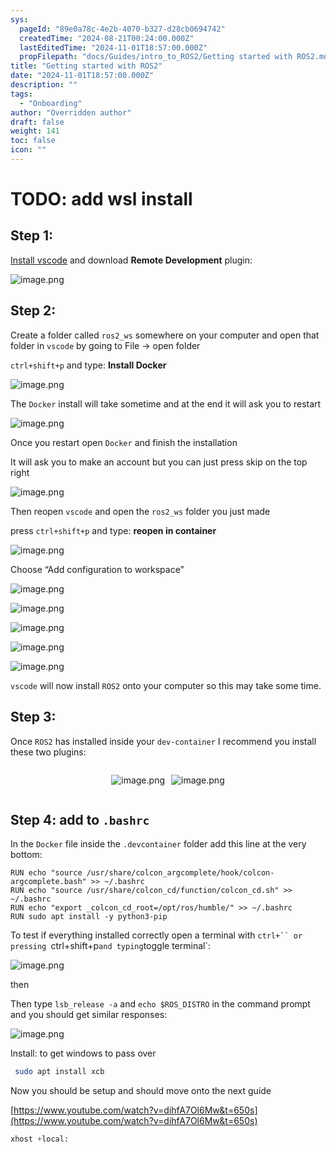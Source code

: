 ```yaml
---
sys:
  pageId: "89e0a78c-4e2b-4070-b327-d28cb0694742"
  createdTime: "2024-08-21T00:24:00.000Z"
  lastEditedTime: "2024-11-01T18:57:00.000Z"
  propFilepath: "docs/Guides/intro_to_ROS2/Getting started with ROS2.md"
title: "Getting started with ROS2"
date: "2024-11-01T18:57:00.000Z"
description: ""
tags:
  - "Onboarding"
author: "Overridden author"
draft: false
weight: 141
toc: false
icon: ""
---
```


# TODO: add wsl install

## Step 1:

[Install vscode](https://code.visualstudio.com/download) and download **Remote Development** plugin:

![image.png](https://prod-files-secure.s3.us-west-2.amazonaws.com/d518164a-d88e-44d1-a4ee-3adb3bd8bce0/efb52993-1881-4a40-b95e-6f020334f022/image.png?X-Amz-Algorithm=AWS4-HMAC-SHA256&X-Amz-Content-Sha256=UNSIGNED-PAYLOAD&X-Amz-Credential=ASIAZI2LB466VETTPTCT%2F20250208%2Fus-west-2%2Fs3%2Faws4_request&X-Amz-Date=20250208T050715Z&X-Amz-Expires=3600&X-Amz-Security-Token=IQoJb3JpZ2luX2VjEGwaCXVzLXdlc3QtMiJGMEQCIHO7AYzX0wtrbCX6UhxE%2Bbawm7AX%2BGcbpaCvUv%2BBeWq%2FAiB13v2TthsO1%2BbvuAV2CDbr3M%2FedkdncxxZRIx2s2R8FSqIBAiF%2F%2F%2F%2F%2F%2F%2F%2F%2F%2F8BEAAaDDYzNzQyMzE4MzgwNSIM99OTW495AiXCIQzIKtwDi0wEmvuwNC6%2FqmTH57oqqbDzF6rB%2BJvNc9kRvmJPdY%2FVjg6vEL%2FvmEFpCcobr%2Fw1lEc0w2z7sF4ZsY4%2FYTWeFEOOWv2pCcMBC235EZ%2FuWb4W%2BO3JXcGbvyCpwledIonkFPq0mHrSjyzJP2MaapxIU3b988oCATkgoAt%2BmO9tgLECKlnERmwaQnMaU7epr88tpjKzMwjUdoNtbPcuLLdsnsCf40LxAczPSq03VrWUeE047D4WL1br6MNSGxrmbsBhOqcmXUmLADSs5SBTZ1TJA5BiZnQAJk19H0LkWpCF%2F89lZrOBa6CJjKi5Gx2Az219y%2FHytfrHd%2FFFgUxCZZ4%2BEWZ3L0B9yV6xJQGpxgup5TGRYQKM5bbE7hD%2BqsEhvTUeq58mM0u3BAMjOJEpDEWjaBb7n%2BoKaX5335KoRCnjaSGbjDS6B36k35NEsKechc4kfNqrPfc9%2BcthVwX3y7bvTHWwaexuHn3Bwd3VQI97cdjNcnLDGGnoX2RoHI3igZVKc1grKfKp%2FPohnqY6hn%2BujSHQiOkiIP61zJwf7GysGtJuOSZCJnZgqJi3j%2BoKVxXpBZp41Y9ZoW1qcmNT73xrxA4aIcrzgp89mMOHBMJYFiWkS5G797D%2FPVJSlqIw2rObvQY6pgGYqgkpnZOy7I4GR2wIsiUW%2B%2FtTNj3k0V1Z%2FH5BYe9ruXI%2BLvImMdYrml1itEhXCJzU8gOvirKKe8onKNQyvDSFF2b6oUu6GhLCeVA9rLk3KwXJpoM8Q4dODIh6sXmG8Rx2u3eXGl9p%2FcTd%2Bmw3MWn15enJDw75dLtz3fEXg0IVfIw5d%2FzhFFoTg5lz8yKnFItJJ2y2y5B%2FdlShPzW62sblOw8qMpgT&X-Amz-Signature=a0c25788c4ae48a83d5269e3ea59a9a4b3cc122e5781b9492fa3fc5eada19ce5&X-Amz-SignedHeaders=host&x-id=GetObject)

## Step 2:

Create a folder called `ros2_ws` somewhere on your computer and open that folder in `vscode` by going to File → open folder 

`ctrl+shift+p` and type: **Install Docker**

![image.png](https://prod-files-secure.s3.us-west-2.amazonaws.com/d518164a-d88e-44d1-a4ee-3adb3bd8bce0/2269dc0e-1cd5-47ff-bceb-c04ad9b2eab0/image.png?X-Amz-Algorithm=AWS4-HMAC-SHA256&X-Amz-Content-Sha256=UNSIGNED-PAYLOAD&X-Amz-Credential=ASIAZI2LB466VETTPTCT%2F20250208%2Fus-west-2%2Fs3%2Faws4_request&X-Amz-Date=20250208T050715Z&X-Amz-Expires=3600&X-Amz-Security-Token=IQoJb3JpZ2luX2VjEGwaCXVzLXdlc3QtMiJGMEQCIHO7AYzX0wtrbCX6UhxE%2Bbawm7AX%2BGcbpaCvUv%2BBeWq%2FAiB13v2TthsO1%2BbvuAV2CDbr3M%2FedkdncxxZRIx2s2R8FSqIBAiF%2F%2F%2F%2F%2F%2F%2F%2F%2F%2F8BEAAaDDYzNzQyMzE4MzgwNSIM99OTW495AiXCIQzIKtwDi0wEmvuwNC6%2FqmTH57oqqbDzF6rB%2BJvNc9kRvmJPdY%2FVjg6vEL%2FvmEFpCcobr%2Fw1lEc0w2z7sF4ZsY4%2FYTWeFEOOWv2pCcMBC235EZ%2FuWb4W%2BO3JXcGbvyCpwledIonkFPq0mHrSjyzJP2MaapxIU3b988oCATkgoAt%2BmO9tgLECKlnERmwaQnMaU7epr88tpjKzMwjUdoNtbPcuLLdsnsCf40LxAczPSq03VrWUeE047D4WL1br6MNSGxrmbsBhOqcmXUmLADSs5SBTZ1TJA5BiZnQAJk19H0LkWpCF%2F89lZrOBa6CJjKi5Gx2Az219y%2FHytfrHd%2FFFgUxCZZ4%2BEWZ3L0B9yV6xJQGpxgup5TGRYQKM5bbE7hD%2BqsEhvTUeq58mM0u3BAMjOJEpDEWjaBb7n%2BoKaX5335KoRCnjaSGbjDS6B36k35NEsKechc4kfNqrPfc9%2BcthVwX3y7bvTHWwaexuHn3Bwd3VQI97cdjNcnLDGGnoX2RoHI3igZVKc1grKfKp%2FPohnqY6hn%2BujSHQiOkiIP61zJwf7GysGtJuOSZCJnZgqJi3j%2BoKVxXpBZp41Y9ZoW1qcmNT73xrxA4aIcrzgp89mMOHBMJYFiWkS5G797D%2FPVJSlqIw2rObvQY6pgGYqgkpnZOy7I4GR2wIsiUW%2B%2FtTNj3k0V1Z%2FH5BYe9ruXI%2BLvImMdYrml1itEhXCJzU8gOvirKKe8onKNQyvDSFF2b6oUu6GhLCeVA9rLk3KwXJpoM8Q4dODIh6sXmG8Rx2u3eXGl9p%2FcTd%2Bmw3MWn15enJDw75dLtz3fEXg0IVfIw5d%2FzhFFoTg5lz8yKnFItJJ2y2y5B%2FdlShPzW62sblOw8qMpgT&X-Amz-Signature=14bb5329448be5ad4c311227d88f73f3e90d9a5b412435da22f699b907467022&X-Amz-SignedHeaders=host&x-id=GetObject)

The `Docker` install will take sometime and at the end it will ask you to restart

![image.png](https://prod-files-secure.s3.us-west-2.amazonaws.com/d518164a-d88e-44d1-a4ee-3adb3bd8bce0/ed233f78-be33-4b1f-b89c-9c346c0e961e/image.png?X-Amz-Algorithm=AWS4-HMAC-SHA256&X-Amz-Content-Sha256=UNSIGNED-PAYLOAD&X-Amz-Credential=ASIAZI2LB466VETTPTCT%2F20250208%2Fus-west-2%2Fs3%2Faws4_request&X-Amz-Date=20250208T050715Z&X-Amz-Expires=3600&X-Amz-Security-Token=IQoJb3JpZ2luX2VjEGwaCXVzLXdlc3QtMiJGMEQCIHO7AYzX0wtrbCX6UhxE%2Bbawm7AX%2BGcbpaCvUv%2BBeWq%2FAiB13v2TthsO1%2BbvuAV2CDbr3M%2FedkdncxxZRIx2s2R8FSqIBAiF%2F%2F%2F%2F%2F%2F%2F%2F%2F%2F8BEAAaDDYzNzQyMzE4MzgwNSIM99OTW495AiXCIQzIKtwDi0wEmvuwNC6%2FqmTH57oqqbDzF6rB%2BJvNc9kRvmJPdY%2FVjg6vEL%2FvmEFpCcobr%2Fw1lEc0w2z7sF4ZsY4%2FYTWeFEOOWv2pCcMBC235EZ%2FuWb4W%2BO3JXcGbvyCpwledIonkFPq0mHrSjyzJP2MaapxIU3b988oCATkgoAt%2BmO9tgLECKlnERmwaQnMaU7epr88tpjKzMwjUdoNtbPcuLLdsnsCf40LxAczPSq03VrWUeE047D4WL1br6MNSGxrmbsBhOqcmXUmLADSs5SBTZ1TJA5BiZnQAJk19H0LkWpCF%2F89lZrOBa6CJjKi5Gx2Az219y%2FHytfrHd%2FFFgUxCZZ4%2BEWZ3L0B9yV6xJQGpxgup5TGRYQKM5bbE7hD%2BqsEhvTUeq58mM0u3BAMjOJEpDEWjaBb7n%2BoKaX5335KoRCnjaSGbjDS6B36k35NEsKechc4kfNqrPfc9%2BcthVwX3y7bvTHWwaexuHn3Bwd3VQI97cdjNcnLDGGnoX2RoHI3igZVKc1grKfKp%2FPohnqY6hn%2BujSHQiOkiIP61zJwf7GysGtJuOSZCJnZgqJi3j%2BoKVxXpBZp41Y9ZoW1qcmNT73xrxA4aIcrzgp89mMOHBMJYFiWkS5G797D%2FPVJSlqIw2rObvQY6pgGYqgkpnZOy7I4GR2wIsiUW%2B%2FtTNj3k0V1Z%2FH5BYe9ruXI%2BLvImMdYrml1itEhXCJzU8gOvirKKe8onKNQyvDSFF2b6oUu6GhLCeVA9rLk3KwXJpoM8Q4dODIh6sXmG8Rx2u3eXGl9p%2FcTd%2Bmw3MWn15enJDw75dLtz3fEXg0IVfIw5d%2FzhFFoTg5lz8yKnFItJJ2y2y5B%2FdlShPzW62sblOw8qMpgT&X-Amz-Signature=6f797ec41b6ed4bed293e4cecd4ec14781687096cefec8c3eb0159c203708a31&X-Amz-SignedHeaders=host&x-id=GetObject)

Once you restart open `Docker` and finish the installation

It will ask you to make an account but you can just press skip on the top right

![image.png](https://prod-files-secure.s3.us-west-2.amazonaws.com/d518164a-d88e-44d1-a4ee-3adb3bd8bce0/21010ad9-1659-4fd9-9f59-9932a09b2a3d/image.png?X-Amz-Algorithm=AWS4-HMAC-SHA256&X-Amz-Content-Sha256=UNSIGNED-PAYLOAD&X-Amz-Credential=ASIAZI2LB466VETTPTCT%2F20250208%2Fus-west-2%2Fs3%2Faws4_request&X-Amz-Date=20250208T050715Z&X-Amz-Expires=3600&X-Amz-Security-Token=IQoJb3JpZ2luX2VjEGwaCXVzLXdlc3QtMiJGMEQCIHO7AYzX0wtrbCX6UhxE%2Bbawm7AX%2BGcbpaCvUv%2BBeWq%2FAiB13v2TthsO1%2BbvuAV2CDbr3M%2FedkdncxxZRIx2s2R8FSqIBAiF%2F%2F%2F%2F%2F%2F%2F%2F%2F%2F8BEAAaDDYzNzQyMzE4MzgwNSIM99OTW495AiXCIQzIKtwDi0wEmvuwNC6%2FqmTH57oqqbDzF6rB%2BJvNc9kRvmJPdY%2FVjg6vEL%2FvmEFpCcobr%2Fw1lEc0w2z7sF4ZsY4%2FYTWeFEOOWv2pCcMBC235EZ%2FuWb4W%2BO3JXcGbvyCpwledIonkFPq0mHrSjyzJP2MaapxIU3b988oCATkgoAt%2BmO9tgLECKlnERmwaQnMaU7epr88tpjKzMwjUdoNtbPcuLLdsnsCf40LxAczPSq03VrWUeE047D4WL1br6MNSGxrmbsBhOqcmXUmLADSs5SBTZ1TJA5BiZnQAJk19H0LkWpCF%2F89lZrOBa6CJjKi5Gx2Az219y%2FHytfrHd%2FFFgUxCZZ4%2BEWZ3L0B9yV6xJQGpxgup5TGRYQKM5bbE7hD%2BqsEhvTUeq58mM0u3BAMjOJEpDEWjaBb7n%2BoKaX5335KoRCnjaSGbjDS6B36k35NEsKechc4kfNqrPfc9%2BcthVwX3y7bvTHWwaexuHn3Bwd3VQI97cdjNcnLDGGnoX2RoHI3igZVKc1grKfKp%2FPohnqY6hn%2BujSHQiOkiIP61zJwf7GysGtJuOSZCJnZgqJi3j%2BoKVxXpBZp41Y9ZoW1qcmNT73xrxA4aIcrzgp89mMOHBMJYFiWkS5G797D%2FPVJSlqIw2rObvQY6pgGYqgkpnZOy7I4GR2wIsiUW%2B%2FtTNj3k0V1Z%2FH5BYe9ruXI%2BLvImMdYrml1itEhXCJzU8gOvirKKe8onKNQyvDSFF2b6oUu6GhLCeVA9rLk3KwXJpoM8Q4dODIh6sXmG8Rx2u3eXGl9p%2FcTd%2Bmw3MWn15enJDw75dLtz3fEXg0IVfIw5d%2FzhFFoTg5lz8yKnFItJJ2y2y5B%2FdlShPzW62sblOw8qMpgT&X-Amz-Signature=a14051c8155423b79c379e657682962e84725907af8338174a8b56a55b3668d4&X-Amz-SignedHeaders=host&x-id=GetObject)

Then reopen `vscode` and open the `ros2_ws` folder you just made

press `ctrl+shift+p` and type: **reopen in container**

![image.png](https://prod-files-secure.s3.us-west-2.amazonaws.com/d518164a-d88e-44d1-a4ee-3adb3bd8bce0/4e93b8c2-41ad-488c-8095-c74205196118/image.png?X-Amz-Algorithm=AWS4-HMAC-SHA256&X-Amz-Content-Sha256=UNSIGNED-PAYLOAD&X-Amz-Credential=ASIAZI2LB466VETTPTCT%2F20250208%2Fus-west-2%2Fs3%2Faws4_request&X-Amz-Date=20250208T050715Z&X-Amz-Expires=3600&X-Amz-Security-Token=IQoJb3JpZ2luX2VjEGwaCXVzLXdlc3QtMiJGMEQCIHO7AYzX0wtrbCX6UhxE%2Bbawm7AX%2BGcbpaCvUv%2BBeWq%2FAiB13v2TthsO1%2BbvuAV2CDbr3M%2FedkdncxxZRIx2s2R8FSqIBAiF%2F%2F%2F%2F%2F%2F%2F%2F%2F%2F8BEAAaDDYzNzQyMzE4MzgwNSIM99OTW495AiXCIQzIKtwDi0wEmvuwNC6%2FqmTH57oqqbDzF6rB%2BJvNc9kRvmJPdY%2FVjg6vEL%2FvmEFpCcobr%2Fw1lEc0w2z7sF4ZsY4%2FYTWeFEOOWv2pCcMBC235EZ%2FuWb4W%2BO3JXcGbvyCpwledIonkFPq0mHrSjyzJP2MaapxIU3b988oCATkgoAt%2BmO9tgLECKlnERmwaQnMaU7epr88tpjKzMwjUdoNtbPcuLLdsnsCf40LxAczPSq03VrWUeE047D4WL1br6MNSGxrmbsBhOqcmXUmLADSs5SBTZ1TJA5BiZnQAJk19H0LkWpCF%2F89lZrOBa6CJjKi5Gx2Az219y%2FHytfrHd%2FFFgUxCZZ4%2BEWZ3L0B9yV6xJQGpxgup5TGRYQKM5bbE7hD%2BqsEhvTUeq58mM0u3BAMjOJEpDEWjaBb7n%2BoKaX5335KoRCnjaSGbjDS6B36k35NEsKechc4kfNqrPfc9%2BcthVwX3y7bvTHWwaexuHn3Bwd3VQI97cdjNcnLDGGnoX2RoHI3igZVKc1grKfKp%2FPohnqY6hn%2BujSHQiOkiIP61zJwf7GysGtJuOSZCJnZgqJi3j%2BoKVxXpBZp41Y9ZoW1qcmNT73xrxA4aIcrzgp89mMOHBMJYFiWkS5G797D%2FPVJSlqIw2rObvQY6pgGYqgkpnZOy7I4GR2wIsiUW%2B%2FtTNj3k0V1Z%2FH5BYe9ruXI%2BLvImMdYrml1itEhXCJzU8gOvirKKe8onKNQyvDSFF2b6oUu6GhLCeVA9rLk3KwXJpoM8Q4dODIh6sXmG8Rx2u3eXGl9p%2FcTd%2Bmw3MWn15enJDw75dLtz3fEXg0IVfIw5d%2FzhFFoTg5lz8yKnFItJJ2y2y5B%2FdlShPzW62sblOw8qMpgT&X-Amz-Signature=b748ac097497421cf540d7b376ef7600885557b1e4a3c1fb34c8d11257652102&X-Amz-SignedHeaders=host&x-id=GetObject)

Choose “Add configuration to workspace”

![image.png](https://prod-files-secure.s3.us-west-2.amazonaws.com/d518164a-d88e-44d1-a4ee-3adb3bd8bce0/9560b282-5060-4989-ba37-97e7b2c22476/image.png?X-Amz-Algorithm=AWS4-HMAC-SHA256&X-Amz-Content-Sha256=UNSIGNED-PAYLOAD&X-Amz-Credential=ASIAZI2LB466VETTPTCT%2F20250208%2Fus-west-2%2Fs3%2Faws4_request&X-Amz-Date=20250208T050715Z&X-Amz-Expires=3600&X-Amz-Security-Token=IQoJb3JpZ2luX2VjEGwaCXVzLXdlc3QtMiJGMEQCIHO7AYzX0wtrbCX6UhxE%2Bbawm7AX%2BGcbpaCvUv%2BBeWq%2FAiB13v2TthsO1%2BbvuAV2CDbr3M%2FedkdncxxZRIx2s2R8FSqIBAiF%2F%2F%2F%2F%2F%2F%2F%2F%2F%2F8BEAAaDDYzNzQyMzE4MzgwNSIM99OTW495AiXCIQzIKtwDi0wEmvuwNC6%2FqmTH57oqqbDzF6rB%2BJvNc9kRvmJPdY%2FVjg6vEL%2FvmEFpCcobr%2Fw1lEc0w2z7sF4ZsY4%2FYTWeFEOOWv2pCcMBC235EZ%2FuWb4W%2BO3JXcGbvyCpwledIonkFPq0mHrSjyzJP2MaapxIU3b988oCATkgoAt%2BmO9tgLECKlnERmwaQnMaU7epr88tpjKzMwjUdoNtbPcuLLdsnsCf40LxAczPSq03VrWUeE047D4WL1br6MNSGxrmbsBhOqcmXUmLADSs5SBTZ1TJA5BiZnQAJk19H0LkWpCF%2F89lZrOBa6CJjKi5Gx2Az219y%2FHytfrHd%2FFFgUxCZZ4%2BEWZ3L0B9yV6xJQGpxgup5TGRYQKM5bbE7hD%2BqsEhvTUeq58mM0u3BAMjOJEpDEWjaBb7n%2BoKaX5335KoRCnjaSGbjDS6B36k35NEsKechc4kfNqrPfc9%2BcthVwX3y7bvTHWwaexuHn3Bwd3VQI97cdjNcnLDGGnoX2RoHI3igZVKc1grKfKp%2FPohnqY6hn%2BujSHQiOkiIP61zJwf7GysGtJuOSZCJnZgqJi3j%2BoKVxXpBZp41Y9ZoW1qcmNT73xrxA4aIcrzgp89mMOHBMJYFiWkS5G797D%2FPVJSlqIw2rObvQY6pgGYqgkpnZOy7I4GR2wIsiUW%2B%2FtTNj3k0V1Z%2FH5BYe9ruXI%2BLvImMdYrml1itEhXCJzU8gOvirKKe8onKNQyvDSFF2b6oUu6GhLCeVA9rLk3KwXJpoM8Q4dODIh6sXmG8Rx2u3eXGl9p%2FcTd%2Bmw3MWn15enJDw75dLtz3fEXg0IVfIw5d%2FzhFFoTg5lz8yKnFItJJ2y2y5B%2FdlShPzW62sblOw8qMpgT&X-Amz-Signature=7af28216f124d2efd4c4a81b0a731d58ebf0f0c9317513a4089b07f3812ee045&X-Amz-SignedHeaders=host&x-id=GetObject)

![image.png](https://prod-files-secure.s3.us-west-2.amazonaws.com/d518164a-d88e-44d1-a4ee-3adb3bd8bce0/2ee63f81-886b-48e8-a553-dc6e5eac99e4/image.png?X-Amz-Algorithm=AWS4-HMAC-SHA256&X-Amz-Content-Sha256=UNSIGNED-PAYLOAD&X-Amz-Credential=ASIAZI2LB466VETTPTCT%2F20250208%2Fus-west-2%2Fs3%2Faws4_request&X-Amz-Date=20250208T050715Z&X-Amz-Expires=3600&X-Amz-Security-Token=IQoJb3JpZ2luX2VjEGwaCXVzLXdlc3QtMiJGMEQCIHO7AYzX0wtrbCX6UhxE%2Bbawm7AX%2BGcbpaCvUv%2BBeWq%2FAiB13v2TthsO1%2BbvuAV2CDbr3M%2FedkdncxxZRIx2s2R8FSqIBAiF%2F%2F%2F%2F%2F%2F%2F%2F%2F%2F8BEAAaDDYzNzQyMzE4MzgwNSIM99OTW495AiXCIQzIKtwDi0wEmvuwNC6%2FqmTH57oqqbDzF6rB%2BJvNc9kRvmJPdY%2FVjg6vEL%2FvmEFpCcobr%2Fw1lEc0w2z7sF4ZsY4%2FYTWeFEOOWv2pCcMBC235EZ%2FuWb4W%2BO3JXcGbvyCpwledIonkFPq0mHrSjyzJP2MaapxIU3b988oCATkgoAt%2BmO9tgLECKlnERmwaQnMaU7epr88tpjKzMwjUdoNtbPcuLLdsnsCf40LxAczPSq03VrWUeE047D4WL1br6MNSGxrmbsBhOqcmXUmLADSs5SBTZ1TJA5BiZnQAJk19H0LkWpCF%2F89lZrOBa6CJjKi5Gx2Az219y%2FHytfrHd%2FFFgUxCZZ4%2BEWZ3L0B9yV6xJQGpxgup5TGRYQKM5bbE7hD%2BqsEhvTUeq58mM0u3BAMjOJEpDEWjaBb7n%2BoKaX5335KoRCnjaSGbjDS6B36k35NEsKechc4kfNqrPfc9%2BcthVwX3y7bvTHWwaexuHn3Bwd3VQI97cdjNcnLDGGnoX2RoHI3igZVKc1grKfKp%2FPohnqY6hn%2BujSHQiOkiIP61zJwf7GysGtJuOSZCJnZgqJi3j%2BoKVxXpBZp41Y9ZoW1qcmNT73xrxA4aIcrzgp89mMOHBMJYFiWkS5G797D%2FPVJSlqIw2rObvQY6pgGYqgkpnZOy7I4GR2wIsiUW%2B%2FtTNj3k0V1Z%2FH5BYe9ruXI%2BLvImMdYrml1itEhXCJzU8gOvirKKe8onKNQyvDSFF2b6oUu6GhLCeVA9rLk3KwXJpoM8Q4dODIh6sXmG8Rx2u3eXGl9p%2FcTd%2Bmw3MWn15enJDw75dLtz3fEXg0IVfIw5d%2FzhFFoTg5lz8yKnFItJJ2y2y5B%2FdlShPzW62sblOw8qMpgT&X-Amz-Signature=dcdea5fcb4584898f146c2207fb3d1acda13476b6647ff3d291505b77515c036&X-Amz-SignedHeaders=host&x-id=GetObject)

![image.png](https://prod-files-secure.s3.us-west-2.amazonaws.com/d518164a-d88e-44d1-a4ee-3adb3bd8bce0/ae1580b2-b048-407e-aed9-b584224a7a04/image.png?X-Amz-Algorithm=AWS4-HMAC-SHA256&X-Amz-Content-Sha256=UNSIGNED-PAYLOAD&X-Amz-Credential=ASIAZI2LB466VETTPTCT%2F20250208%2Fus-west-2%2Fs3%2Faws4_request&X-Amz-Date=20250208T050715Z&X-Amz-Expires=3600&X-Amz-Security-Token=IQoJb3JpZ2luX2VjEGwaCXVzLXdlc3QtMiJGMEQCIHO7AYzX0wtrbCX6UhxE%2Bbawm7AX%2BGcbpaCvUv%2BBeWq%2FAiB13v2TthsO1%2BbvuAV2CDbr3M%2FedkdncxxZRIx2s2R8FSqIBAiF%2F%2F%2F%2F%2F%2F%2F%2F%2F%2F8BEAAaDDYzNzQyMzE4MzgwNSIM99OTW495AiXCIQzIKtwDi0wEmvuwNC6%2FqmTH57oqqbDzF6rB%2BJvNc9kRvmJPdY%2FVjg6vEL%2FvmEFpCcobr%2Fw1lEc0w2z7sF4ZsY4%2FYTWeFEOOWv2pCcMBC235EZ%2FuWb4W%2BO3JXcGbvyCpwledIonkFPq0mHrSjyzJP2MaapxIU3b988oCATkgoAt%2BmO9tgLECKlnERmwaQnMaU7epr88tpjKzMwjUdoNtbPcuLLdsnsCf40LxAczPSq03VrWUeE047D4WL1br6MNSGxrmbsBhOqcmXUmLADSs5SBTZ1TJA5BiZnQAJk19H0LkWpCF%2F89lZrOBa6CJjKi5Gx2Az219y%2FHytfrHd%2FFFgUxCZZ4%2BEWZ3L0B9yV6xJQGpxgup5TGRYQKM5bbE7hD%2BqsEhvTUeq58mM0u3BAMjOJEpDEWjaBb7n%2BoKaX5335KoRCnjaSGbjDS6B36k35NEsKechc4kfNqrPfc9%2BcthVwX3y7bvTHWwaexuHn3Bwd3VQI97cdjNcnLDGGnoX2RoHI3igZVKc1grKfKp%2FPohnqY6hn%2BujSHQiOkiIP61zJwf7GysGtJuOSZCJnZgqJi3j%2BoKVxXpBZp41Y9ZoW1qcmNT73xrxA4aIcrzgp89mMOHBMJYFiWkS5G797D%2FPVJSlqIw2rObvQY6pgGYqgkpnZOy7I4GR2wIsiUW%2B%2FtTNj3k0V1Z%2FH5BYe9ruXI%2BLvImMdYrml1itEhXCJzU8gOvirKKe8onKNQyvDSFF2b6oUu6GhLCeVA9rLk3KwXJpoM8Q4dODIh6sXmG8Rx2u3eXGl9p%2FcTd%2Bmw3MWn15enJDw75dLtz3fEXg0IVfIw5d%2FzhFFoTg5lz8yKnFItJJ2y2y5B%2FdlShPzW62sblOw8qMpgT&X-Amz-Signature=df18e61c7eea614fdef22c380e60d863259f1821a593cac730c6fc3ba4339980&X-Amz-SignedHeaders=host&x-id=GetObject)

![image.png](https://prod-files-secure.s3.us-west-2.amazonaws.com/d518164a-d88e-44d1-a4ee-3adb3bd8bce0/53255b28-f75e-430f-b9e3-c0ac8577e42b/image.png?X-Amz-Algorithm=AWS4-HMAC-SHA256&X-Amz-Content-Sha256=UNSIGNED-PAYLOAD&X-Amz-Credential=ASIAZI2LB466VETTPTCT%2F20250208%2Fus-west-2%2Fs3%2Faws4_request&X-Amz-Date=20250208T050715Z&X-Amz-Expires=3600&X-Amz-Security-Token=IQoJb3JpZ2luX2VjEGwaCXVzLXdlc3QtMiJGMEQCIHO7AYzX0wtrbCX6UhxE%2Bbawm7AX%2BGcbpaCvUv%2BBeWq%2FAiB13v2TthsO1%2BbvuAV2CDbr3M%2FedkdncxxZRIx2s2R8FSqIBAiF%2F%2F%2F%2F%2F%2F%2F%2F%2F%2F8BEAAaDDYzNzQyMzE4MzgwNSIM99OTW495AiXCIQzIKtwDi0wEmvuwNC6%2FqmTH57oqqbDzF6rB%2BJvNc9kRvmJPdY%2FVjg6vEL%2FvmEFpCcobr%2Fw1lEc0w2z7sF4ZsY4%2FYTWeFEOOWv2pCcMBC235EZ%2FuWb4W%2BO3JXcGbvyCpwledIonkFPq0mHrSjyzJP2MaapxIU3b988oCATkgoAt%2BmO9tgLECKlnERmwaQnMaU7epr88tpjKzMwjUdoNtbPcuLLdsnsCf40LxAczPSq03VrWUeE047D4WL1br6MNSGxrmbsBhOqcmXUmLADSs5SBTZ1TJA5BiZnQAJk19H0LkWpCF%2F89lZrOBa6CJjKi5Gx2Az219y%2FHytfrHd%2FFFgUxCZZ4%2BEWZ3L0B9yV6xJQGpxgup5TGRYQKM5bbE7hD%2BqsEhvTUeq58mM0u3BAMjOJEpDEWjaBb7n%2BoKaX5335KoRCnjaSGbjDS6B36k35NEsKechc4kfNqrPfc9%2BcthVwX3y7bvTHWwaexuHn3Bwd3VQI97cdjNcnLDGGnoX2RoHI3igZVKc1grKfKp%2FPohnqY6hn%2BujSHQiOkiIP61zJwf7GysGtJuOSZCJnZgqJi3j%2BoKVxXpBZp41Y9ZoW1qcmNT73xrxA4aIcrzgp89mMOHBMJYFiWkS5G797D%2FPVJSlqIw2rObvQY6pgGYqgkpnZOy7I4GR2wIsiUW%2B%2FtTNj3k0V1Z%2FH5BYe9ruXI%2BLvImMdYrml1itEhXCJzU8gOvirKKe8onKNQyvDSFF2b6oUu6GhLCeVA9rLk3KwXJpoM8Q4dODIh6sXmG8Rx2u3eXGl9p%2FcTd%2Bmw3MWn15enJDw75dLtz3fEXg0IVfIw5d%2FzhFFoTg5lz8yKnFItJJ2y2y5B%2FdlShPzW62sblOw8qMpgT&X-Amz-Signature=d4fa709180d6baba418afc5617232d86caddd4e8462f9dbe670c0cd0d810567d&X-Amz-SignedHeaders=host&x-id=GetObject)

![image.png](https://prod-files-secure.s3.us-west-2.amazonaws.com/d518164a-d88e-44d1-a4ee-3adb3bd8bce0/7c562767-5af9-4ffb-97d1-327bcdf4ee00/image.png?X-Amz-Algorithm=AWS4-HMAC-SHA256&X-Amz-Content-Sha256=UNSIGNED-PAYLOAD&X-Amz-Credential=ASIAZI2LB466VETTPTCT%2F20250208%2Fus-west-2%2Fs3%2Faws4_request&X-Amz-Date=20250208T050715Z&X-Amz-Expires=3600&X-Amz-Security-Token=IQoJb3JpZ2luX2VjEGwaCXVzLXdlc3QtMiJGMEQCIHO7AYzX0wtrbCX6UhxE%2Bbawm7AX%2BGcbpaCvUv%2BBeWq%2FAiB13v2TthsO1%2BbvuAV2CDbr3M%2FedkdncxxZRIx2s2R8FSqIBAiF%2F%2F%2F%2F%2F%2F%2F%2F%2F%2F8BEAAaDDYzNzQyMzE4MzgwNSIM99OTW495AiXCIQzIKtwDi0wEmvuwNC6%2FqmTH57oqqbDzF6rB%2BJvNc9kRvmJPdY%2FVjg6vEL%2FvmEFpCcobr%2Fw1lEc0w2z7sF4ZsY4%2FYTWeFEOOWv2pCcMBC235EZ%2FuWb4W%2BO3JXcGbvyCpwledIonkFPq0mHrSjyzJP2MaapxIU3b988oCATkgoAt%2BmO9tgLECKlnERmwaQnMaU7epr88tpjKzMwjUdoNtbPcuLLdsnsCf40LxAczPSq03VrWUeE047D4WL1br6MNSGxrmbsBhOqcmXUmLADSs5SBTZ1TJA5BiZnQAJk19H0LkWpCF%2F89lZrOBa6CJjKi5Gx2Az219y%2FHytfrHd%2FFFgUxCZZ4%2BEWZ3L0B9yV6xJQGpxgup5TGRYQKM5bbE7hD%2BqsEhvTUeq58mM0u3BAMjOJEpDEWjaBb7n%2BoKaX5335KoRCnjaSGbjDS6B36k35NEsKechc4kfNqrPfc9%2BcthVwX3y7bvTHWwaexuHn3Bwd3VQI97cdjNcnLDGGnoX2RoHI3igZVKc1grKfKp%2FPohnqY6hn%2BujSHQiOkiIP61zJwf7GysGtJuOSZCJnZgqJi3j%2BoKVxXpBZp41Y9ZoW1qcmNT73xrxA4aIcrzgp89mMOHBMJYFiWkS5G797D%2FPVJSlqIw2rObvQY6pgGYqgkpnZOy7I4GR2wIsiUW%2B%2FtTNj3k0V1Z%2FH5BYe9ruXI%2BLvImMdYrml1itEhXCJzU8gOvirKKe8onKNQyvDSFF2b6oUu6GhLCeVA9rLk3KwXJpoM8Q4dODIh6sXmG8Rx2u3eXGl9p%2FcTd%2Bmw3MWn15enJDw75dLtz3fEXg0IVfIw5d%2FzhFFoTg5lz8yKnFItJJ2y2y5B%2FdlShPzW62sblOw8qMpgT&X-Amz-Signature=fc6f801556f9341420496cc819d402d757eb14a68b2be4fbd29f19d1dae826a6&X-Amz-SignedHeaders=host&x-id=GetObject)

`vscode` will now install `ROS2` onto your computer so this may take some time.

## Step 3:

Once `ROS2` has installed inside your `dev-container` I recommend you install these two plugins:

<div style="display: flex;flex-direction: row; column-gap:10px; max-width: 630px;justify-content: center;">
<div>

![image.png](https://prod-files-secure.s3.us-west-2.amazonaws.com/d518164a-d88e-44d1-a4ee-3adb3bd8bce0/3fc3d550-5a54-4ba1-ba6b-faa01cdb7369/image.png?X-Amz-Algorithm=AWS4-HMAC-SHA256&X-Amz-Content-Sha256=UNSIGNED-PAYLOAD&X-Amz-Credential=ASIAZI2LB46656TO5V4H%2F20250208%2Fus-west-2%2Fs3%2Faws4_request&X-Amz-Date=20250208T050718Z&X-Amz-Expires=3600&X-Amz-Security-Token=IQoJb3JpZ2luX2VjEGwaCXVzLXdlc3QtMiJIMEYCIQDigkXwzTUXtRjATyPLtzVKkvn99fAiJpEJx3x2bGHG%2BAIhAKLTmEn8fB%2BVUWgih6VX27Ah798CKoRxA4E8EVY6G9%2FRKogECIX%2F%2F%2F%2F%2F%2F%2F%2F%2F%2FwEQABoMNjM3NDIzMTgzODA1IgzvS%2B8jcuLjdM%2FPPDIq3AOjm0S7OG8EKvXsunsIL3gSD%2BOG%2Br95ESfSpjWw2Kz14l4VLoMCUSl1OupSumTwnwoKfiNULAWHYrv%2FAi2WstSkm9DUS7EwJz%2Bffnx9OHu3MBPLpYABBjGlX9sUlzsgesP7iFS%2BFKjEj8COFQP0HQvjvdS3ikV9DKa83gOOXwT97qSKhIBuWRNt5%2BrL5SA94xBzNzlsfKHpIh7x2gFuY8GWfW2sDd2MZPoioQgoL7Y3e%2BmHiCewMRtQG3eMXZx4pz2o6S4lGuGnC0ICRCZ6SsswQ8%2FX3L8mrBq02PyaS7%2Fa6Y62%2FZumQGTufSry1IEULZEKGSmpceop4eDGqSrXoE%2Fvh7QfFeZfUTfaiRuvz2zHCIHdxFhANU0epGDgpiEcDDve0jYMW0zNHkV9MQnUo9iaROdeeAEtJ7RWBqgUMK0ups5qniGVymNOErffpQJd0lR9EHlhtSIGQd5MlWe%2BW9MSdZ6xz3knLWNdU9yPSknzAbHTaZdKYpKWGZ%2Fkr9IHfITgTS8R6UW%2FVdAoGG5v0lZwy7FdjtvV8b%2FlFU9GUAGIcnmv%2Bhs%2BXD1KFGT9R2hNCW6J%2FMCrwEwuXDwlhVaVPbR341zpulYVca91LpXoulme6vjMFkMQerxmGKRaqDCftJu9BjqkAdYpISwUwzVPdwGDOCzErTMQOGHBDV4nY6%2FV61Fy0UedUTPArH60wmG0fO8y8f%2FtnGdudFuAaZ%2BkZCfZ%2BnHV0DK9jgf92V4PKaIJRf2Lus6iIimKQ%2FxMuAC5UfeYu4RAKcXAAZXmtoRAfnXCpNF3KUulgBZkG0nj%2BV%2BigAid43rdLGulceZdJ6v56z7fgrSMCRESls%2Bjy3UMBlLTvtJS1D0MC0Od&X-Amz-Signature=07ada629f7213b228c0c3e5ed6bb284fd45b45b3d80c74deeaf844ddecc3ab62&X-Amz-SignedHeaders=host&x-id=GetObject)

</div>
<div>

![image.png](https://prod-files-secure.s3.us-west-2.amazonaws.com/d518164a-d88e-44d1-a4ee-3adb3bd8bce0/d994cc66-13c2-4093-a5a3-f84cf4601a82/image.png?X-Amz-Algorithm=AWS4-HMAC-SHA256&X-Amz-Content-Sha256=UNSIGNED-PAYLOAD&X-Amz-Credential=ASIAZI2LB466YZA66PW6%2F20250208%2Fus-west-2%2Fs3%2Faws4_request&X-Amz-Date=20250208T050719Z&X-Amz-Expires=3600&X-Amz-Security-Token=IQoJb3JpZ2luX2VjEGwaCXVzLXdlc3QtMiJHMEUCIQDUXCVSkQBJvbwyDUWxvyn49s%2BaAJ7ZSiNeCvAdTq1goAIgNcLPe5lyaRI99QQ1474HG14zgXkHkvD%2B8fDT0kkluL4qiAQIhf%2F%2F%2F%2F%2F%2F%2F%2F%2F%2FARAAGgw2Mzc0MjMxODM4MDUiDEXh9te%2FaoG2%2FY37tSrcA06FQUPYxNXC9RwXQk7AHawH5ewk%2BKb3QsoUopWtpbtuBfsCTn6KBOCBO8J0aBt4jHRmD2FvaJ2UORctTLBCuBc2P3WzpgagmfE0mKEcrtVfpOgIJvEQqeVFaovr%2BfScUc5cG0YA4BrmLlnie7UPxMAEU3Q0ZwRzTKoCJLp3lTKKN3Xd0WRcTkhxL7%2BikBxSB3HC%2Bt9wrJF1t%2FKQ77PX%2FECD4wJWovm6Tluh4Bh884Jzi%2FlbHBup0KZKVaq9z7up6Dv2sKqATSGn32NhBTX7y8%2FBSfILkkiFisJQIKgcQOVMFr9aJruXDCD4k%2FpIERvkqDWs9Qws9DHSz3iC9fs7OMZxEKRl4t12es%2Fp1N%2BOAe3FEHC9MM4GSgCakd%2Fe9bNjXI81HRs7kh0%2Bolcmfm3ax79L5WFBRTl2ByAgeL1yseRhKcmkNEB%2B0MGDGzxpoC8hmMMAXfoMT80P3fNbo0vTsxl4OjlsBH9ABK6K5i%2Bb5SshrJ6RE55lw%2Fsdk8dnEN%2BD78PwEU2B2towudzvjHFmjvpChQ56UGf5nkUMiE%2FPx5lCEXGzXE%2FextCx2tLSfI6G45fJkWqtrWjV05IpX9zvQK8WBaB7R9TEkvoonSAPDgTX1OtAn2uhH9leVOhjMLOzm70GOqUBSZ%2BxIIeSoOhwNQRmKRszjXr0Va%2B0R7GyzDoTcGdsiXwACMhecp850GBBr%2B3pWhUPIqhDU%2BS%2Fyf5JTIfGAIzqTQ9D%2BkS36pFCTmNVcQLH9ZjsGhPmaYGuPe6NYojUoLHtk6tvqJsHJRqbM9Y5c2%2FaX2JjamIoMul%2Fh8u3ISbTqyGnxWWb6o4IvrgNJfRnE%2FY6xebSUy%2BlNNsaIakTPQfkh88VXv3s&X-Amz-Signature=6447511e3501de8f5262b3520833ba1bf625d1d7ddbf55ec60993682eaa257b2&X-Amz-SignedHeaders=host&x-id=GetObject)

</div>
</div>

## Step 4: add to `.bashrc`

In the `Docker` file inside the `.devcontainer` folder add this line at the very bottom: 

```docker
RUN echo "source /usr/share/colcon_argcomplete/hook/colcon-argcomplete.bash" >> ~/.bashrc
RUN echo "source /usr/share/colcon_cd/function/colcon_cd.sh" >> ~/.bashrc
RUN echo "export _colcon_cd_root=/opt/ros/humble/" >> ~/.bashrc
RUN sudo apt install -y python3-pip 
```

To test if everything installed correctly open a terminal with `ctrl+`` or pressing `ctrl+shift+p` and typing `toggle terminal`:

![image.png](https://prod-files-secure.s3.us-west-2.amazonaws.com/d518164a-d88e-44d1-a4ee-3adb3bd8bce0/6a4943d8-b04e-4c02-9a58-775f3384d1a5/image.png?X-Amz-Algorithm=AWS4-HMAC-SHA256&X-Amz-Content-Sha256=UNSIGNED-PAYLOAD&X-Amz-Credential=ASIAZI2LB466VETTPTCT%2F20250208%2Fus-west-2%2Fs3%2Faws4_request&X-Amz-Date=20250208T050715Z&X-Amz-Expires=3600&X-Amz-Security-Token=IQoJb3JpZ2luX2VjEGwaCXVzLXdlc3QtMiJGMEQCIHO7AYzX0wtrbCX6UhxE%2Bbawm7AX%2BGcbpaCvUv%2BBeWq%2FAiB13v2TthsO1%2BbvuAV2CDbr3M%2FedkdncxxZRIx2s2R8FSqIBAiF%2F%2F%2F%2F%2F%2F%2F%2F%2F%2F8BEAAaDDYzNzQyMzE4MzgwNSIM99OTW495AiXCIQzIKtwDi0wEmvuwNC6%2FqmTH57oqqbDzF6rB%2BJvNc9kRvmJPdY%2FVjg6vEL%2FvmEFpCcobr%2Fw1lEc0w2z7sF4ZsY4%2FYTWeFEOOWv2pCcMBC235EZ%2FuWb4W%2BO3JXcGbvyCpwledIonkFPq0mHrSjyzJP2MaapxIU3b988oCATkgoAt%2BmO9tgLECKlnERmwaQnMaU7epr88tpjKzMwjUdoNtbPcuLLdsnsCf40LxAczPSq03VrWUeE047D4WL1br6MNSGxrmbsBhOqcmXUmLADSs5SBTZ1TJA5BiZnQAJk19H0LkWpCF%2F89lZrOBa6CJjKi5Gx2Az219y%2FHytfrHd%2FFFgUxCZZ4%2BEWZ3L0B9yV6xJQGpxgup5TGRYQKM5bbE7hD%2BqsEhvTUeq58mM0u3BAMjOJEpDEWjaBb7n%2BoKaX5335KoRCnjaSGbjDS6B36k35NEsKechc4kfNqrPfc9%2BcthVwX3y7bvTHWwaexuHn3Bwd3VQI97cdjNcnLDGGnoX2RoHI3igZVKc1grKfKp%2FPohnqY6hn%2BujSHQiOkiIP61zJwf7GysGtJuOSZCJnZgqJi3j%2BoKVxXpBZp41Y9ZoW1qcmNT73xrxA4aIcrzgp89mMOHBMJYFiWkS5G797D%2FPVJSlqIw2rObvQY6pgGYqgkpnZOy7I4GR2wIsiUW%2B%2FtTNj3k0V1Z%2FH5BYe9ruXI%2BLvImMdYrml1itEhXCJzU8gOvirKKe8onKNQyvDSFF2b6oUu6GhLCeVA9rLk3KwXJpoM8Q4dODIh6sXmG8Rx2u3eXGl9p%2FcTd%2Bmw3MWn15enJDw75dLtz3fEXg0IVfIw5d%2FzhFFoTg5lz8yKnFItJJ2y2y5B%2FdlShPzW62sblOw8qMpgT&X-Amz-Signature=79fe085cfda2b43da9a7c56f880d288b7b921cd8aa8ae5c63b02b850666134ad&X-Amz-SignedHeaders=host&x-id=GetObject)

then 

Then type `lsb_release -a` and `echo $ROS_DISTRO` in the command prompt and you should get similar responses:

![image.png](https://prod-files-secure.s3.us-west-2.amazonaws.com/d518164a-d88e-44d1-a4ee-3adb3bd8bce0/3e635dec-a805-4e85-8b9e-d000e5b71a4e/image.png?X-Amz-Algorithm=AWS4-HMAC-SHA256&X-Amz-Content-Sha256=UNSIGNED-PAYLOAD&X-Amz-Credential=ASIAZI2LB466VETTPTCT%2F20250208%2Fus-west-2%2Fs3%2Faws4_request&X-Amz-Date=20250208T050715Z&X-Amz-Expires=3600&X-Amz-Security-Token=IQoJb3JpZ2luX2VjEGwaCXVzLXdlc3QtMiJGMEQCIHO7AYzX0wtrbCX6UhxE%2Bbawm7AX%2BGcbpaCvUv%2BBeWq%2FAiB13v2TthsO1%2BbvuAV2CDbr3M%2FedkdncxxZRIx2s2R8FSqIBAiF%2F%2F%2F%2F%2F%2F%2F%2F%2F%2F8BEAAaDDYzNzQyMzE4MzgwNSIM99OTW495AiXCIQzIKtwDi0wEmvuwNC6%2FqmTH57oqqbDzF6rB%2BJvNc9kRvmJPdY%2FVjg6vEL%2FvmEFpCcobr%2Fw1lEc0w2z7sF4ZsY4%2FYTWeFEOOWv2pCcMBC235EZ%2FuWb4W%2BO3JXcGbvyCpwledIonkFPq0mHrSjyzJP2MaapxIU3b988oCATkgoAt%2BmO9tgLECKlnERmwaQnMaU7epr88tpjKzMwjUdoNtbPcuLLdsnsCf40LxAczPSq03VrWUeE047D4WL1br6MNSGxrmbsBhOqcmXUmLADSs5SBTZ1TJA5BiZnQAJk19H0LkWpCF%2F89lZrOBa6CJjKi5Gx2Az219y%2FHytfrHd%2FFFgUxCZZ4%2BEWZ3L0B9yV6xJQGpxgup5TGRYQKM5bbE7hD%2BqsEhvTUeq58mM0u3BAMjOJEpDEWjaBb7n%2BoKaX5335KoRCnjaSGbjDS6B36k35NEsKechc4kfNqrPfc9%2BcthVwX3y7bvTHWwaexuHn3Bwd3VQI97cdjNcnLDGGnoX2RoHI3igZVKc1grKfKp%2FPohnqY6hn%2BujSHQiOkiIP61zJwf7GysGtJuOSZCJnZgqJi3j%2BoKVxXpBZp41Y9ZoW1qcmNT73xrxA4aIcrzgp89mMOHBMJYFiWkS5G797D%2FPVJSlqIw2rObvQY6pgGYqgkpnZOy7I4GR2wIsiUW%2B%2FtTNj3k0V1Z%2FH5BYe9ruXI%2BLvImMdYrml1itEhXCJzU8gOvirKKe8onKNQyvDSFF2b6oUu6GhLCeVA9rLk3KwXJpoM8Q4dODIh6sXmG8Rx2u3eXGl9p%2FcTd%2Bmw3MWn15enJDw75dLtz3fEXg0IVfIw5d%2FzhFFoTg5lz8yKnFItJJ2y2y5B%2FdlShPzW62sblOw8qMpgT&X-Amz-Signature=f2d8062a287b24e97ed21d2e4e7e84976a6e241c207e448289afeace8e469140&X-Amz-SignedHeaders=host&x-id=GetObject)

Install:  to get windows to pass over

```bash
 sudo apt install xcb
```

Now you should be setup and should move onto the next guide 

[https://www.youtube.com/watch?v=dihfA7Ol6Mw&t=650s](https://www.youtube.com/watch?v=dihfA7Ol6Mw&t=650s)

```python
xhost +local:
```
